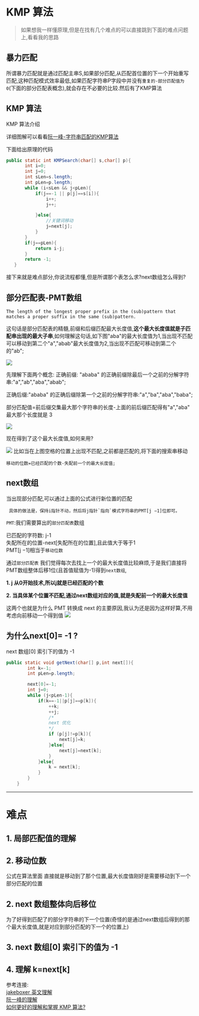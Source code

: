 # KMP 算法

> 如果想我一样懂原理,但是在找有几个难点的可以直接跳到下面的难点问题上,看看我的思路

## 暴力匹配

所谓暴力匹配就是通过匹配主串S,如果部分匹配,从匹配首位置的下一个开始重写匹配,这种匹配模式效率最低,如果匹配字符串P字段中并没有`重复的-部分匹配值为0`(下面的部分匹配表概念),就会存在不必要的比较.然后有了KMP算法

## KMP 算法
KMP 算法介绍

详细图解可以看看[阮一峰-字符串匹配的KMP算法](http://www.ruanyifeng.com/blog/2013/05/Knuth%E2%80%93Morris%E2%80%93Pratt_algorithm.html)

下面给出原理的代码
```java
public static int KMPSearch(char[] s,char[] p){
       int i=0;
       int j=0;
       int sLen=s.length;
       int pLen=p.length;
       while (i<sLen && j<pLen){
           if(j==-1 || p[j]==s[i]){
               i++;
               j++;

           }else{
               //关键词移动
               j=next[j];
           }
       }
       if(j==pLen){
           return i-j;
       }
       return -1;
   }
```

接下来就是难点部分,你说流程都懂,但是所谓那个表怎么求?next数组怎么得到?

## 部分匹配表-PMT数组
```
The length of the longest proper prefix in the (sub)pattern that matches a proper suffix in the same (sub)pattern.
```



这句话是部分匹配表的精髓,前缀和后缀匹配最大长度值,**这个最大长度值就是子匹配串出现的最大子串**,如何理解这句话,如下图"aba"的最大长度值为1,当出现不匹配可以移动到第二个"a","abab"最大长度值为2,当出现不匹配可移动到第二个的"ab";

![](http://ww1.sinaimg.cn/large/006rAlqhly1g1hhd94u6yj30e504nmx3.jpg)


先理解下面两个概念:
正确前缀: "ababa" 的正确前缀除最后一个之前的分解字符串:"a","ab","aba","abab";

正确后缀:"ababa" 的正确后缀除第一个之前的分解字符串:"a","ba","aba","baba";

部分匹配值=前后缀交集最大那个字符串的长度-上面的前后缀匹配得有"a","aba" 最大那个长度就是 3

![](http://ww1.sinaimg.cn/large/006rAlqhly1g1hhb67w8jj30fr05tweh.jpg)


现在得到了这个最大长度值,如何来用?

![](http://ww1.sinaimg.cn/large/006rAlqhly1g1itap47ddj30fx03kwed.jpg)
比如当在上图空格的位置上出现不匹配,之前都是匹配的,将下面的搜索串移动

```
移动的位数=已经匹配的个数-失配前一个的最大长度值;
```

## next数组
当出现部分匹配,可以通过上面的公式进行新位置的匹配


```
 具体的做法是，保持i指针不动，然后将j指针`指向`模式字符串的PMT[j −1]位即可。
```
`PMT`:我们需要算出的`部分匹配表`数组

已匹配的字符数: j-1<br>
失配所在的位置-next[失配所在的位置],且此值大于等于1<br>
PMT[j −1]相当于`移动位数`

通过`部分匹配表` 我们觉得每次去找上一个的最大长度值比较麻烦,于是我们直接将PMT数组整体后移1位(且首值赋值为-1)得到`next数组`,

**1. j 从0开始技术,所以j就是已经匹配的个数**

**2. 当具体某个位置不匹配,通过next数组对应的值,就是失配前一个的最大长度值**

这两个也就是为什么 PMT 转换成 next 的主要原因,我认为还是因为这样好算,不用考虑向前移动一个得到值
![](http://ww1.sinaimg.cn/large/006rAlqhly1g1hiuttf8gj30gh06zglq.jpg)

## 为什么next[0]= -1 ?
 next 数组[0] 索引下的值为 -1


```java
public static void getNext(char[] p,int next[]){
        int k=-1;
        int pLen=p.length;

        next[0]=-1;
        int j=0;
        while (j<pLen-1){
            if(k==-1||p[j]==p[k]){
                ++k;
                ++j;
                /*
                next 优化
                */
                if (p[j]!=p[k]){
                    next[j]=k;
                }else{
                    next[j]=next[k];
                }
            }else{
                k = next[k];
            }
        }
    }
```



****

# 难点

## 1. 局部匹配值的理解
## 2. 移动位数
公式在算法里面 直接就是移动到了那个位置,最大长度值刚好是需要移动到下一个部分匹配的位置
## 2. next 数组整体向后移位
为了好得到匹配了的部分字符串的下一个位置(奇怪的是通过next数组后得到的那个最大长度值,就是对应到部分匹配的下一个的位置上)
## 3. next 数组[0] 索引下的值为 -1
## 4. 理解 k=next[k]


参考连接:<br>
[jakeboxer 英文理解](http://jakeboxer.com/blog/2009/12/13/the-knuth-morris-pratt-algorithm-in-my-own-words/)<br>
[阮一峰的理解](http://www.ruanyifeng.com/blog/2013/05/Knuth%E2%80%93Morris%E2%80%93Pratt_algorithm.html)<br>
[如何更好的理解和掌握 KMP 算法?](https://www.zhihu.com/question/21923021)

